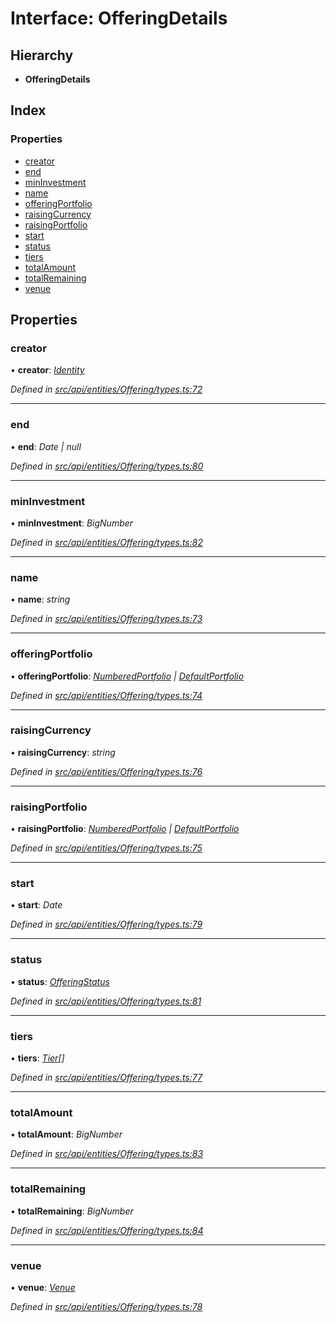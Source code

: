 # Interface: OfferingDetails

## Hierarchy

* **OfferingDetails**

## Index

### Properties

* [creator](offeringdetails.md#creator)
* [end](offeringdetails.md#end)
* [minInvestment](offeringdetails.md#mininvestment)
* [name](offeringdetails.md#name)
* [offeringPortfolio](offeringdetails.md#offeringportfolio)
* [raisingCurrency](offeringdetails.md#raisingcurrency)
* [raisingPortfolio](offeringdetails.md#raisingportfolio)
* [start](offeringdetails.md#start)
* [status](offeringdetails.md#status)
* [tiers](offeringdetails.md#tiers)
* [totalAmount](offeringdetails.md#totalamount)
* [totalRemaining](offeringdetails.md#totalremaining)
* [venue](offeringdetails.md#venue)

## Properties

###  creator

• **creator**: *[Identity](../classes/identity.md)*

*Defined in [src/api/entities/Offering/types.ts:72](https://github.com/PolymathNetwork/polymesh-sdk/blob/4f2fd432/src/api/entities/Offering/types.ts#L72)*

___

###  end

• **end**: *Date | null*

*Defined in [src/api/entities/Offering/types.ts:80](https://github.com/PolymathNetwork/polymesh-sdk/blob/4f2fd432/src/api/entities/Offering/types.ts#L80)*

___

###  minInvestment

• **minInvestment**: *BigNumber*

*Defined in [src/api/entities/Offering/types.ts:82](https://github.com/PolymathNetwork/polymesh-sdk/blob/4f2fd432/src/api/entities/Offering/types.ts#L82)*

___

###  name

• **name**: *string*

*Defined in [src/api/entities/Offering/types.ts:73](https://github.com/PolymathNetwork/polymesh-sdk/blob/4f2fd432/src/api/entities/Offering/types.ts#L73)*

___

###  offeringPortfolio

• **offeringPortfolio**: *[NumberedPortfolio](../classes/numberedportfolio.md) | [DefaultPortfolio](../classes/defaultportfolio.md)*

*Defined in [src/api/entities/Offering/types.ts:74](https://github.com/PolymathNetwork/polymesh-sdk/blob/4f2fd432/src/api/entities/Offering/types.ts#L74)*

___

###  raisingCurrency

• **raisingCurrency**: *string*

*Defined in [src/api/entities/Offering/types.ts:76](https://github.com/PolymathNetwork/polymesh-sdk/blob/4f2fd432/src/api/entities/Offering/types.ts#L76)*

___

###  raisingPortfolio

• **raisingPortfolio**: *[NumberedPortfolio](../classes/numberedportfolio.md) | [DefaultPortfolio](../classes/defaultportfolio.md)*

*Defined in [src/api/entities/Offering/types.ts:75](https://github.com/PolymathNetwork/polymesh-sdk/blob/4f2fd432/src/api/entities/Offering/types.ts#L75)*

___

###  start

• **start**: *Date*

*Defined in [src/api/entities/Offering/types.ts:79](https://github.com/PolymathNetwork/polymesh-sdk/blob/4f2fd432/src/api/entities/Offering/types.ts#L79)*

___

###  status

• **status**: *[OfferingStatus](offeringstatus.md)*

*Defined in [src/api/entities/Offering/types.ts:81](https://github.com/PolymathNetwork/polymesh-sdk/blob/4f2fd432/src/api/entities/Offering/types.ts#L81)*

___

###  tiers

• **tiers**: *[Tier](tier.md)[]*

*Defined in [src/api/entities/Offering/types.ts:77](https://github.com/PolymathNetwork/polymesh-sdk/blob/4f2fd432/src/api/entities/Offering/types.ts#L77)*

___

###  totalAmount

• **totalAmount**: *BigNumber*

*Defined in [src/api/entities/Offering/types.ts:83](https://github.com/PolymathNetwork/polymesh-sdk/blob/4f2fd432/src/api/entities/Offering/types.ts#L83)*

___

###  totalRemaining

• **totalRemaining**: *BigNumber*

*Defined in [src/api/entities/Offering/types.ts:84](https://github.com/PolymathNetwork/polymesh-sdk/blob/4f2fd432/src/api/entities/Offering/types.ts#L84)*

___

###  venue

• **venue**: *[Venue](../classes/venue.md)*

*Defined in [src/api/entities/Offering/types.ts:78](https://github.com/PolymathNetwork/polymesh-sdk/blob/4f2fd432/src/api/entities/Offering/types.ts#L78)*
